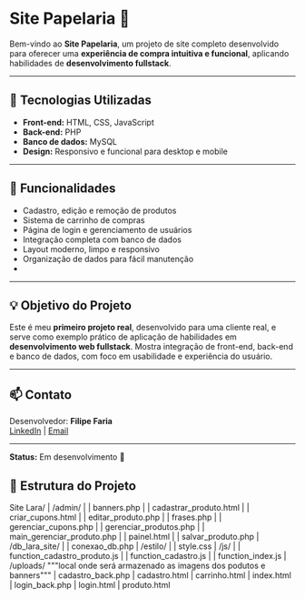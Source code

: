 # Site Papelaria 🛒

Bem-vindo ao **Site Papelaria**, um projeto de site completo desenvolvido para oferecer uma **experiência de compra intuitiva e funcional**, 
aplicando habilidades de **desenvolvimento fullstack**.

---

## 🔧 Tecnologias Utilizadas
- **Front-end:** HTML, CSS, JavaScript  
- **Back-end:** PHP  
- **Banco de dados:** MySQL  
- **Design:** Responsivo e funcional para desktop e mobile

---

## 🚀 Funcionalidades
- Cadastro, edição e remoção de produtos  
- Sistema de carrinho de compras  
- Página de login e gerenciamento de usuários  
- Integração completa com banco de dados  
- Layout moderno, limpo e responsivo  
- Organização de dados para fácil manutenção
- 
---

## 💡 Objetivo do Projeto
Este é meu **primeiro projeto real**, desenvolvido para uma cliente real, e serve como exemplo prático de 
aplicação de habilidades em **desenvolvimento web fullstack**. Mostra integração de front-end, back-end e banco de dados, com foco em usabilidade e experiência do usuário.

---

## 📫 Contato
Desenvolvedor: **Filipe Faria**  
[LinkedIn](https://www.linkedin.com/in/filipe-faria-bba2b524b ) | [Email](filipefaria1805@gmail.com)

---

**Status:** Em desenvolvimento 🚧

## 📂 Estrutura do Projeto


Site Lara/
|   /admin/
|   |   banners.php
|   |   cadastrar_produto.html
|   |   criar_cupons.html
|   |   editar_produto.php
|   |   frases.php
|   |   gerenciar_cupons.php
|   |   gerenciar_produtos.php
|   |   main_gerenciar_produto.php
|   |   painel.html
|   |   salvar_produto.php
|   /db_lara_site/
|   |   conexao_db.php
|   /estilo/
|   |   style.css
|   /js/
|   |   function_cadastro_produto.js
|   |   function_cadastro.js
|   |   function_index.js
|   /uploads/ """local onde será armazenado as imagens dos podutos e banners"""
|   cadastro_back.php
|   cadastro.html
|   carrinho.html
|   index.html
|   login_back.php
|   login.html
|   produto.html

